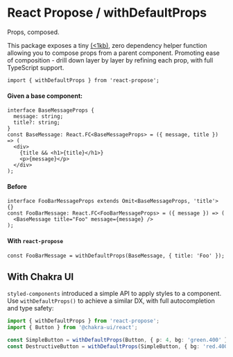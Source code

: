 # React Propose / withDefaultProps

Props, composed.

This package exposes a tiny [(<1kb)](https://bundlephobia.com/package/react-propose), zero dependency helper function allowing you to compose props from a parent component. Promoting ease of composition - drill down layer by layer by refining each prop, with full TypeScript support.

```tsx
import { withDefaultProps } from 'react-propose';
```

#### Given a base component:

```tsx
interface BaseMessageProps {
  message: string;
  title?: string;
}
const BaseMessage: React.FC<BaseMessageProps> = ({ message, title }) => (
  <div>
    {title && <h1>{title}</h1>}
    <p>{message}</p>
  </div>
);
```


#### Before

```tsx
interface FooBarMessageProps extends Omit<BaseMessageProps, 'title'> {}
const FooBarMessage: React.FC<FooBarMessageProps> = ({ message }) => (
  <BaseMessage title="Foo" message={message} />
);
```

#### With `react-propose`

```tsx
const FooBarMessage = withDefaultProps(BaseMessage, { title: 'Foo' });
```

## With Chakra UI

`styled-components` introduced a simple API to apply styles to a component. Use `withDefaultProps()` to achieve a similar DX, with full autocompletion and type safety:

```ts
import { withDefaultProps } from 'react-propose';
import { Button } from '@chakra-ui/react';

const SimpleButton = withDefaultProps(Button, { p: 4, bg: 'green.400' });
const DestructiveButton = withDefaultProps(SimpleButton, { bg: 'red.400'});
```
